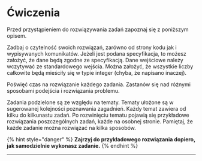 # Ćwiczenia

Przed przystąpieniem do rozwiązywania zadań zapoznaj się z poniższym opisem.

Zadbaj o czytelność swoich rozwiązań, zarówno od strony kodu jak i wypisywanych komunikatów. Jeżeli jest podana specyfikacja, to możesz założyć, że dane będą zgodne ze specyfikacją. Dane wejściowe należy wczytywać ze standardowego wejścia. Można założyć, że wszystkie liczby całkowite będą mieściły się w typie integer (chyba, że napisano inaczej).

Poświęć czas na rozwiązanie każdego zadania. Zastanów się nad różnymi sposobami podejścia i rozwiązania problemu.

Zadania podzielone są ze względu na tematy. Tematy ułożone są w sugerowanej kolejności poznawania zagadnień. Każdy temat zawiera od kilku do kilkunastu zadań. Po rozwinięciu tematu pojawią się przykładowe rozwiązania poszczególnych zadań, każde na osobnej stronie. Pamiętaj, że każde zadanie można rozwiązać na kilka sposobów. 

{% hint style="danger" %}
**Zajrzyj do przykładowego rozwiązania dopiero, jak samodzielnie wykonasz zadanie.**
{% endhint %}

****
